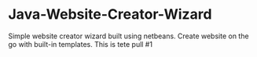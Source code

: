 # Java-Website-Creator-Wizard
Simple website creator wizard built using netbeans. Create website on the go with built-in templates.
This is tete pull #1
